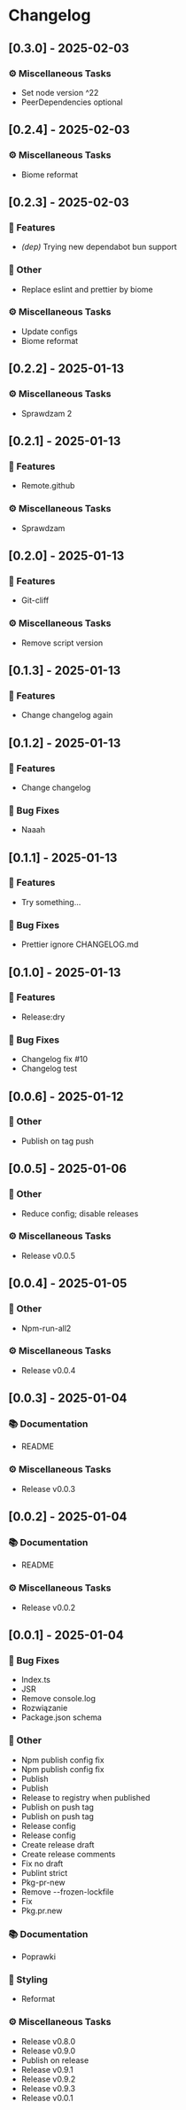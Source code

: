 # Changelog

## [0.3.0] - 2025-02-03

### ⚙️ Miscellaneous Tasks

- Set node version ^22
- PeerDependencies optional

## [0.2.4] - 2025-02-03

### ⚙️ Miscellaneous Tasks

- Biome reformat

## [0.2.3] - 2025-02-03

### 🚀 Features

- *(dep)* Trying new dependabot bun support

### 💼 Other

- Replace eslint and prettier by biome

### ⚙️ Miscellaneous Tasks

- Update configs
- Biome reformat

## [0.2.2] - 2025-01-13

### ⚙️ Miscellaneous Tasks

- Sprawdzam 2

## [0.2.1] - 2025-01-13

### 🚀 Features

- Remote.github

### ⚙️ Miscellaneous Tasks

- Sprawdzam

## [0.2.0] - 2025-01-13

### 🚀 Features

- Git-cliff

### ⚙️ Miscellaneous Tasks

- Remove script version

## [0.1.3] - 2025-01-13

### 🚀 Features

- Change changelog again

## [0.1.2] - 2025-01-13

### 🚀 Features

- Change changelog

### 🐛 Bug Fixes

- Naaah

## [0.1.1] - 2025-01-13

### 🚀 Features

- Try something...

### 🐛 Bug Fixes

- Prettier ignore CHANGELOG.md

## [0.1.0] - 2025-01-13

### 🚀 Features

- Release:dry

### 🐛 Bug Fixes

- Changelog fix #10
- Changelog test

## [0.0.6] - 2025-01-12

### 💼 Other

- Publish on tag push

## [0.0.5] - 2025-01-06

### 💼 Other

- Reduce config; disable releases

### ⚙️ Miscellaneous Tasks

- Release v0.0.5

## [0.0.4] - 2025-01-05

### 💼 Other

- Npm-run-all2

### ⚙️ Miscellaneous Tasks

- Release v0.0.4

## [0.0.3] - 2025-01-04

### 📚 Documentation

- README

### ⚙️ Miscellaneous Tasks

- Release v0.0.3

## [0.0.2] - 2025-01-04

### 📚 Documentation

- README

### ⚙️ Miscellaneous Tasks

- Release v0.0.2

## [0.0.1] - 2025-01-04

### 🐛 Bug Fixes

- Index.ts
- JSR
- Remove console.log
- Rozwiązanie
- Package.json schema

### 💼 Other

- Npm publish config fix
- Npm publish config fix
- Publish
- Publish
- Release to registry when published
- Publish on push tag
- Publish on push tag
- Release config
- Release config
- Create release draft
- Create release comments
- Fix no draft
- Publint strict
- Pkg-pr-new
- Remove  --frozen-lockfile
- Fix
- Pkg.pr.new

### 📚 Documentation

- Poprawki

### 🎨 Styling

- Reformat

### ⚙️ Miscellaneous Tasks

- Release v0.8.0
- Release v0.9.0
- Publish on release
- Release v0.9.1
- Release v0.9.2
- Release v0.9.3
- Release v0.0.1

<!-- generated by git-cliff -->
